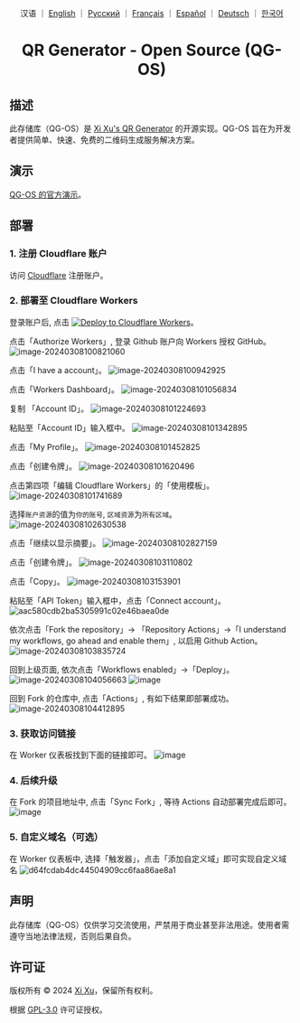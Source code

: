 <div align="center">

汉语 ｜ <a href="README.md">English</a> ｜ <a href="/README_RU.md">Русский</a> ｜ <a href="README_FR.md">Français</a> ｜ <a href="README_ES.md">Español</a> ｜ <a href="README_DE.md">Deutsch</a> ｜ <a href="README_KO.md">한국어</a>

# QR Generator - Open Source (QG-OS)

</div>

## 描述

此存储库（QG-OS）是 [Xi Xu's QR Generator](https://qr.xi-xu.me) 的开源实现。QG-OS 旨在为开发者提供简单、快速、免费的二维码生成服务解决方案。

## 演示

[QG-OS 的官方演示](https://qg-os.xi-xu.me)。

## 部署

### 1. 注册 Cloudflare 账户

访问 [Cloudflare](https://dash.cloudflare.com/sign-up) 注册账户。

### 2. 部署至 Cloudflare Workers

登录账户后, 点击 [![Deploy to Cloudflare Workers](https://deploy.workers.cloudflare.com/button)](https://deploy.workers.cloudflare.com/?url=https://github.com/xixu-me/QR-Generator)。

点击「Authorize Workers」, 登录 Github 账户向 Workers 授权 GitHub。
![image-20240308100821060](https://github.com/Harry-zklcdc/go-proxy-bingai/assets/21104213/241edb52-b1ef-4a2c-8525-bfa3d148391b)

点击「I have a account」。
![image-20240308100942925](https://github.com/Harry-zklcdc/go-proxy-bingai/assets/21104213/219fc538-e412-4a52-913c-6c4878d50325)

点击「Workers Dashboard」。
![image-20240308101056834](https://github.com/Harry-zklcdc/go-proxy-bingai/assets/21104213/4b4a96be-90b3-40cc-9b50-b214980f2ab2)

复制 「Account ID」。
![image-20240308101224693](https://github.com/Harry-zklcdc/go-proxy-bingai/assets/21104213/da6f8b64-f6e1-40c0-b812-54f86d8b97c0)

粘贴至「Account ID」输入框中。
![image-20240308101342895](https://github.com/Harry-zklcdc/go-proxy-bingai/assets/21104213/4df45a68-855f-4acd-a9be-6d0da63a49a5)

点击「My Profile」。
![image-20240308101452825](https://github.com/Harry-zklcdc/go-proxy-bingai/assets/21104213/4d21f38a-f313-4d66-baf9-83ce1df93f02)

点击「创建令牌」。
![image-20240308101620496](https://github.com/Harry-zklcdc/go-proxy-bingai/assets/21104213/41e82d1b-27ea-44a0-8cfe-ae66233544ad)

点击第四项「编辑 Cloudflare Workers」的「使用模板」。
![image-20240308101741689](https://github.com/Harry-zklcdc/go-proxy-bingai/assets/21104213/3974817c-2787-4148-95f9-96f58ef78aee)

选择`账户资源`的值为`你的账号`, `区域资源`为`所有区域`。
![image-20240308102630538](https://github.com/Harry-zklcdc/go-proxy-bingai/assets/21104213/cd20fa0a-b75d-489d-85c0-49a063abea8a)

点击「继续以显示摘要」。
![image-20240308102827159](https://github.com/Harry-zklcdc/go-proxy-bingai/assets/21104213/9d91e08b-743b-476a-b74e-5b2f46b97ac2)

点击「创建令牌」。
![image-20240308103110802](https://github.com/Harry-zklcdc/go-proxy-bingai/assets/21104213/db6cde35-cf88-4fde-a58a-d3b204dabc17)

点击「Copy」。
![image-20240308103153901](https://github.com/Harry-zklcdc/go-proxy-bingai/assets/21104213/0309e295-d77a-4d27-918e-706e2169347f)

粘贴至「API Token」输入框中，点击「Connect account」。
![aac580cdb2ba5305991c02e46baea0de](https://github.com/Harry-zklcdc/go-proxy-bingai/assets/21104213/eb3bb593-13df-4a67-976d-4fbb5f369e51)

依次点击「Fork the repository」-> 「Repository Actions」->「I understand my workflows, go ahead and enable them」, 以启用 Github Action。
![image-20240308103835724](https://github.com/Harry-zklcdc/go-proxy-bingai/assets/21104213/a0d89011-edb5-4622-9bb0-c40f6420e936)

回到上级页面, 依次点击「Workflows enabled」->「Deploy」。
![image-20240308104056663](https://github.com/Harry-zklcdc/go-proxy-bingai/assets/21104213/d29844b4-6eda-4da1-984c-3f4507e1c213)
![image](https://github.com/Harry-zklcdc/go-proxy-bingai/assets/21104213/63691c2a-b26d-48cd-9c42-6fd74e44694b)

回到 Fork 的仓库中, 点击「Actions」, 有如下结果即部署成功。
![image-20240308104412895](https://github.com/Harry-zklcdc/go-proxy-bingai/assets/21104213/ae35e302-c3cf-4662-badb-926b56b19565)

### 3. 获取访问链接

在 Worker 仪表板找到下面的链接即可。
![image](https://github.com/Harry-zklcdc/go-proxy-bingai/assets/21104213/8fef9dd4-285e-414a-9237-5378e981b96c)

### 4. 后续升级

在 Fork 的项目地址中, 点击「Sync Fork」, 等待 Actions 自动部署完成后即可。
![image](https://github.com/Harry-zklcdc/go-proxy-bingai/assets/21104213/16ca803a-fe4b-431e-97b0-f04b8a217220)

### 5. 自定义域名（可选）

在 Worker 仪表板中, 选择「触发器」，点击「添加自定义域」即可实现自定义域名
![d64fcdab4dc44504909cc6faa86ae8a1](https://github.com/Harry-zklcdc/go-proxy-bingai/assets/21104213/6f0de2c5-1dd4-4801-b163-6d485836c73d)

## 声明

此存储库（QG-OS）仅供学习交流使用，严禁用于商业甚至非法用途。使用者需遵守当地法律法规，否则后果自负。

## 许可证

版权所有 © 2024 [Xi Xu](https://xi-xu.me/)，保留所有权利。

根据 [GPL-3.0](https://github.com/xixu-me/QR-Generator/blob/main/LICENSE) 许可证授权。
